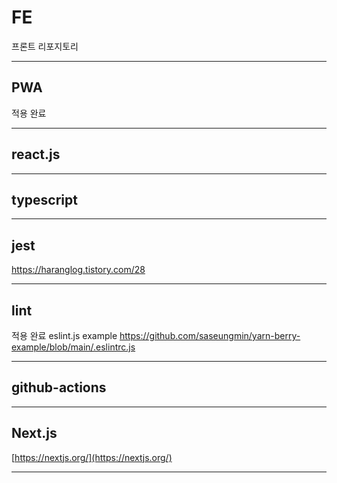 # FE

프론트 리포지토리

---

## PWA

적용 완료

---

## react.js

---

## typescript

---

## jest

https://haranglog.tistory.com/28

---

## lint

적용 완료
eslint.js example
https://github.com/saseungmin/yarn-berry-example/blob/main/.eslintrc.js

---

## github-actions

---

## Next.js

[https://nextjs.org/](https://nextjs.org/)

---
